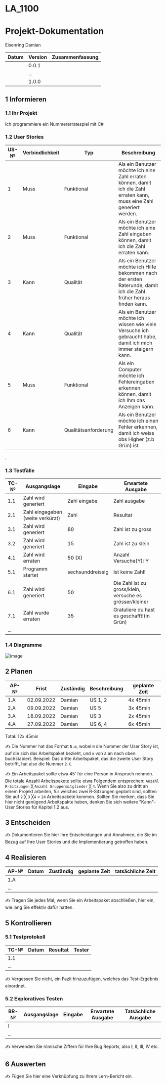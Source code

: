# LA_1100
# Projekt-Dokumentation


Eisenring Damian

| Datum | Version | Zusammenfassung                                              |
| ----- | ------- | ------------------------------------------------------------ |
|       | 0.0.1   |  |
|       | ...     |                                                              |
|       | 1.0.0   |                                                              |

## 1 Informieren

### 1.1 Ihr Projekt

Ich programmiere ein Nummererratespiel mit C#

### 1.2 User Stories

| US-№ | Verbindlichkeit | Typ  | Beschreibung                       |
| ---- | --------------- | ---- | ---------------------------------- |
| 1    |  Muss             |   Funktional  | Als ein Benutzer möchte ich eine Zahl erraten können, damit ich die Zahl erraten kann, muss eine Zahl generiert werden. |
| 2 |  Muss               |  Funktional    | Als ein Benutzer möchte ich eine Zahl eingeben können, damit ich die Zahl erraten kann. |
| 3 | Kann     | Qualität | Als ein Benutzer möchte ich Hilfe bekommen nach der ersten Raterunde, damit ich die Zahl früher heraus finden kann. |
| 4 | Kann | Qualität | Als ein Benutzer möchte ich wissen wie viele Versuche ich gebraucht habe, damit ich mich immer steigern kann. |
| 5 | Muss | Funktional | Als ein Computer möchte ich Fehlereingaben erkennen können, damit ich Ihm das Anzeigen kann. |
| 6 | Kann | Qualitätsanforderung| Als ein Benutzer möchte ich einen Fehler erkennen, damit ich weiss obs Higher (z.b Grün) ist.|
.

### 1.3 Testfälle

| TC-№ | Ausgangslage | Eingabe | Erwartete Ausgabe |
| ---- | ------------ | ------- | ----------------- |
| 1.1  | Zahl wird generiert   |  Zahl eingabe      |   Zahl ausgabe  |
| 2.1  | Zahl eingegeben (weite verkürzt)      |  Zahl  | Resultat    |
| 3.1  |  Zahl wird generiert | 80 |  Zahl ist zu gross |
| 3.2  |  Zahl wird generiert |   15 |  Zahl ist zu klein |
| 4.1  |  Zahl wird erraten | 50 (X) | Anzahl Versuche(Y): Y  |
| 5.1  | Programm startet| sechsunddreissig |  Ist keine Zahl!  |
| 6.1  | Zahl wird generiert  | 50   |  Die Zahl ist zu gross/klein, versuche es grösser/kleiner  |
| 7.1  | Zahl wurde erraten |   35   | Gratuliere du hast es geschafft!(in Grün)|
| ...  |              |         |                   |



### 1.4 Diagramme

![image](https://user-images.githubusercontent.com/111045919/186596842-b41ee525-90b4-4de9-9e11-b18a800f7875.png)


## 2 Planen

| AP-№ | Frist | Zuständig | Beschreibung | geplante Zeit |
| ---- | ----- | --------- | ------------ | ------------- |
| 1.A  | 02.09.2022| Damian | US 1, 2  | 4x 45min |
| 2.A |  09.09.2022  | Damian | US 5 |   3x 45min |
| 3.A |  18.09.2022 | Damian | US 3 | 2x 45min |
| 4.A |  27.09.2022 | Damian | US 6, 4| 6x 45min |
Total: 12x 45min

✍️ Die Nummer hat das Format `N.m`, wobei `N` die Nummer der User Story ist, auf die sich das Arbeitspaket bezieht, und `m` von `A` an nach oben buchstabiert. Beispiel: Das dritte Arbeitspaket, das die zweite User Story betrifft, hat also die Nummer `2.C`.

✍️ Ein Arbeitspaket sollte etwa 45' für eine Person in Anspruch nehmen. Die totale Anzahl Arbeitspakete sollte etwa Folgendem entsprechen: `Anzahl R-Sitzungen` ╳ `Anzahl Gruppenmitglieder` ╳ `4`. Wenn Sie also zu dritt an einem Projekt arbeiten, für welches zwei R-Sitzungen geplant sind, sollten Sie auf `2` ╳ `3` ╳`4` = `24` Arbeitspakete kommen. Sollten Sie merken, dass Sie hier nicht genügend Arbeitspakte haben, denken Sie sich weitere "Kann"-User Stories für Kapitel 1.2 aus.

## 3 Entscheiden

✍️ Dokumentieren Sie hier Ihre Entscheidungen und Annahmen, die Sie im Bezug auf Ihre User Stories und die Implementierung getroffen haben.

## 4 Realisieren

| AP-№ | Datum | Zuständig | geplante Zeit | tatsächliche Zeit |
| ---- | ----- | --------- | ------------- | ----------------- |
| 1.A  |       |           |               |                   |
| ...  |       |           |               |                   |

✍️ Tragen Sie jedes Mal, wenn Sie ein Arbeitspaket abschließen, hier ein, wie lang Sie effektiv dafür hatten.

## 5 Kontrollieren

### 5.1 Testprotokoll

| TC-№ | Datum | Resultat | Tester |
| ---- | ----- | -------- | ------ |
| 1.1  |       |          |        |
| ...  |       |          |        |

✍️ Vergessen Sie nicht, ein Fazit hinzuzufügen, welches das Test-Ergebnis einordnet.

### 5.2 Exploratives Testen

| BR-№ | Ausgangslage | Eingabe | Erwartete Ausgabe | Tatsächliche Ausgabe |
| ---- | ------------ | ------- | ----------------- | -------------------- |
| I    |              |         |                   |                      |
| ...  |              |         |                   |                      |

✍️ Verwenden Sie römische Ziffern für Ihre Bug Reports, also I, II, III, IV etc.

## 6 Auswerten

✍️ Fügen Sie hier eine Verknüpfung zu Ihrem Lern-Bericht ein.
